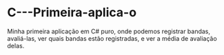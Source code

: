 # C---Primeira-aplica-o
Minha primeira aplicação em C# puro, onde podemos registrar bandas, avaliá-las, ver quais bandas estão registradas, e ver a média de avaliação delas.
